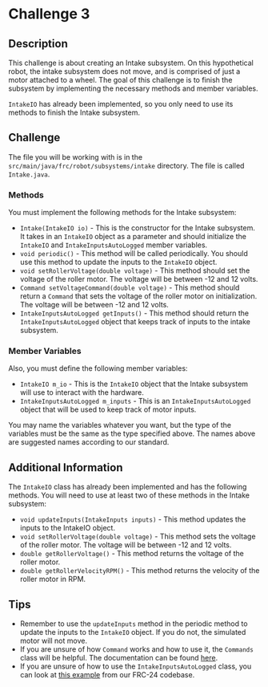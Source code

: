 # Challenge 3

## Description
This challenge is about creating an Intake subsystem. On this hypothetical robot, the intake subsystem does not move, and is comprised of just a motor attached to a wheel. The goal of this challenge is to finish the subsystem by implementing the necessary methods and member variables.

`IntakeIO` has already been implemented, so you only need to use its methods to finish the Intake subsystem.

## Challenge
The file you will be working with is in the `src/main/java/frc/robot/subsystems/intake` directory. The file is called `Intake.java`.

### Methods
You must implement the following methods for the Intake subsystem:
- `Intake(IntakeIO io)` - This is the constructor for the Intake subsystem. It takes in an `IntakeIO` object as a parameter and should initialize the `IntakeIO` and `IntakeInputsAutoLogged` member variables.
- `void periodic()` - This method will be called periodically. You should use this method to update the inputs to the `IntakeIO` object.
- `void setRollerVoltage(double voltage)` - This method should set the voltage of the roller motor. The voltage will be between -12 and 12 volts.
- `Command setVoltageCommand(double voltage)` - This method should return a `Command` that sets the voltage of the roller motor on initialization. The voltage will be between -12 and 12 volts.
- `IntakeInputsAutoLogged getInputs()` - This method should return the `IntakeInputsAutoLogged` object that keeps track of inputs to the intake subsystem.

### Member Variables
Also, you must define the following member variables:
- `IntakeIO m_io` - This is the `IntakeIO` object that the Intake subsystem will use to interact with the hardware.
- `IntakeInputsAutoLogged m_inputs` - This is an `IntakeInputsAutoLogged` object that will be used to keep track of motor inputs.

You may name the variables whatever you want, but the type of the variables must be the same as the type specified above. The names above are suggested names according to our standard.

## Additional Information
The `IntakeIO` class has already been implemented and has the following methods. You will need to use at least two of these methods in the Intake subsystem:
- `void updateInputs(IntakeInputs inputs)` - This method updates the inputs to the IntakeIO object.
- `void setRollerVoltage(double voltage)` - This method sets the voltage of the roller motor. The voltage will be between -12 and 12 volts.
- `double getRollerVoltage()` - This method returns the voltage of the roller motor.
- `double getRollerVelocityRPM()` - This method returns the velocity of the roller motor in RPM.

## Tips
- Remember to use the `updateInputs` method in the periodic method to update the inputs to the `IntakeIO` object. If you do not, the simulated motor will not move.
- If you are unsure of how `Command` works and how to use it, the `Commands` class will be helpful. The documentation can be found [here](https://github.wpilib.org/allwpilib/docs/release/java/edu/wpi/first/wpilibj2/command/Commands.html).
- If you are unsure of how to use the `IntakeInputsAutoLogged` class, you can look at [this example](https://github.com/team422/frc-24/blob/threadedDrive/src/main/java/frc/robot/subsystems/shooter/Shooter.java#L109) from our FRC-24 codebase.
